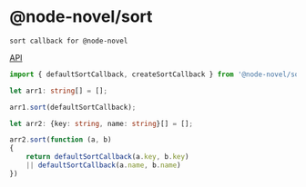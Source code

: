 # @node-novel/sort

    sort callback for @node-novel

[API](https://github.com/bluelovers/ws-node-novel/tree/master/packages/node-novel-sort/index.ts)

```typescript
import { defaultSortCallback, createSortCallback } from '@node-novel/sort';

let arr1: string[] = [];

arr1.sort(defaultSortCallback);

let arr2: {key: string, name: string}[] = [];

arr2.sort(function (a, b)
{
    return defaultSortCallback(a.key, b.key)
    || defaultSortCallback(a.name, b.name)
})
```
